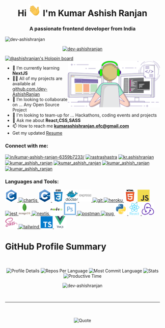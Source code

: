 <h1 align="center">Hi <img alt = gif src ="hand.gif" width= "40"/> I'm Kumar Ashish Ranjan</h1>
<h3 align="center">A passionate frontend developer from India</h3>
<p align="left"> <img src="https://komarev.com/ghpvc/?username=dev-ashishranjan&label=Profile%20views&color=0e75b6&style=flat" alt="dev-ashishranjan" /> </p>
<p align="center" width="100%"> <a href="https://github.com/ryo-ma/github-profile-trophy"><img src="https://github-profile-trophy.vercel.app/?username=dev-ashishranjan&margin-w=15&margin-h=5&theme=solarized&column=-1" alt="dev-ashishranjan" /></a> </p>

[![@ashishranjan's Holopin board](https://holopin.me/ashishranjan)](https://holopin.io/@ashishranjan)
<img width="300" align="right" alt="coder.gif" src="coder1.gif" />
- 🌱 I’m currently learning **NextJS**
- 👨‍💻 All of my projects are available at [github.com./dev-AshishRanjan](github.com./dev-AshishRanjan)
- 👯 I’m looking to collaborate on ... Any Open Source Project 
- 🤝 I'm looking to team-up for ... Hackathons, coding events and projects
- 💬 Ask me about **React,CSS,SASS**
- 📫 How to reach me **kumarashishranjan.ofc@gmail.com**
- Get my updated [Resume](https://drive.google.com/file/d/1ijBm1tlx0YSaLPrBFogB6jbGrg95DGEv/view?usp=share_link)

<h3 align="left">Connect with me:</h3>
<p align="left">
<a href="https://linkedin.com/in/kumar-ashish-ranjan-6359b7233/" target="blank"><img align="center" src="https://raw.githubusercontent.com/rahuldkjain/github-profile-readme-generator/master/src/images/icons/Social/linked-in-alt.svg" alt="in/kumar-ashish-ranjan-6359b7233/" height="30" width="40" /></a>
<a href="https://fb.com/rastrashastra" target="blank"><img align="center" src="https://raw.githubusercontent.com/rahuldkjain/github-profile-readme-generator/master/src/images/icons/Social/facebook.svg" alt="rastrashastra" height="30" width="40" /></a>
<a href="https://instagram.com/kr.ashishranjan" target="blank"><img align="center" src="https://raw.githubusercontent.com/rahuldkjain/github-profile-readme-generator/master/src/images/icons/Social/instagram.svg" alt="kr.ashishranjan" height="30" width="40" /></a>
<a href="https://www.leetcode.com/kumar_ashish_ranjan" target="blank"><img align="center" src="https://raw.githubusercontent.com/rahuldkjain/github-profile-readme-generator/master/src/images/icons/Social/leet-code.svg" alt="kumar_ashish_ranjan" height="30" width="40" /></a>
  <a href="https://www.npmjs.com/~dev-ashishranjan" target="blank"><img align="center" src="https://cdn.jsdelivr.net/npm/simple-icons@3.0.1/icons/npm.svg" alt="kumar_ashish_ranjan" height="30" width="40" /></a>
  <a href="https://addons.mozilla.org/en-GB/firefox/user/17796356/" target="blank"><img align="center" src="https://cdn.jsdelivr.net/npm/simple-icons@3.0.1/icons/mozilla.svg" alt="kumar_ashish_ranjan" height="30" width="40" /></a>
   <a href="https://codesandbox.io/u/dev-AshishRanjan" target="blank"><img align="center" src="https://cdn.jsdelivr.net/npm/simple-icons@3.0.1/icons/codesandbox.svg" alt="kumar_ashish_ranjan" height="30" width="40" /></a>
  
<!--   [<img src='https://cdn.jsdelivr.net/npm/simple-icons@3.0.1/icons/npm.svg' alt='npm' height='40'>](https://www.npmjs.com/~dev-ashishranjan)   -->
</p>

<h3 align="left">Languages and Tools:</h3>
<p align="left"> <a href="https://www.cprogramming.com/" target="_blank" rel="noreferrer"> <img src="https://raw.githubusercontent.com/devicons/devicon/master/icons/c/c-original.svg" alt="c" width="40" height="40"/> </a> <a href="https://www.chartjs.org" target="_blank" rel="noreferrer"> <img src="https://www.chartjs.org/media/logo-title.svg" alt="chartjs" width="40" height="40"/> </a> <a href="https://www.w3schools.com/cpp/" target="_blank" rel="noreferrer"> <img src="https://raw.githubusercontent.com/devicons/devicon/master/icons/cplusplus/cplusplus-original.svg" alt="cplusplus" width="40" height="40"/> </a> <a href="https://www.w3schools.com/css/" target="_blank" rel="noreferrer"> <img src="https://raw.githubusercontent.com/devicons/devicon/master/icons/css3/css3-original-wordmark.svg" alt="css3" width="40" height="40"/> </a> <a href="https://www.docker.com/" target="_blank" rel="noreferrer"> <img src="https://raw.githubusercontent.com/devicons/devicon/master/icons/docker/docker-original-wordmark.svg" alt="docker" width="40" height="40"/> </a> <a href="https://expressjs.com" target="_blank" rel="noreferrer"> <img src="https://raw.githubusercontent.com/devicons/devicon/master/icons/express/express-original-wordmark.svg" alt="express" width="40" height="40"/> </a> <a href="https://git-scm.com/" target="_blank" rel="noreferrer"> <img src="https://www.vectorlogo.zone/logos/git-scm/git-scm-icon.svg" alt="git" width="40" height="40"/> </a> <a href="https://heroku.com" target="_blank" rel="noreferrer"> <img src="https://www.vectorlogo.zone/logos/heroku/heroku-icon.svg" alt="heroku" width="40" height="40"/> </a> <a href="https://www.w3.org/html/" target="_blank" rel="noreferrer"> <img src="https://raw.githubusercontent.com/devicons/devicon/master/icons/html5/html5-original-wordmark.svg" alt="html5" width="40" height="40"/> </a> <a href="https://developer.mozilla.org/en-US/docs/Web/JavaScript" target="_blank" rel="noreferrer"> <img src="https://raw.githubusercontent.com/devicons/devicon/master/icons/javascript/javascript-original.svg" alt="javascript" width="40" height="40"/> </a> <a href="https://jestjs.io" target="_blank" rel="noreferrer"> <img src="https://www.vectorlogo.zone/logos/jestjsio/jestjsio-icon.svg" alt="jest" width="40" height="40"/> </a> <a href="https://www.mongodb.com/" target="_blank" rel="noreferrer"> <img src="https://raw.githubusercontent.com/devicons/devicon/master/icons/mongodb/mongodb-original-wordmark.svg" alt="mongodb" width="40" height="40"/> </a> <a href="https://nextjs.org/" target="_blank" rel="noreferrer"> <img src="https://cdn.worldvectorlogo.com/logos/nextjs-2.svg" alt="nextjs" width="40" height="40"/> </a> <a href="https://nodejs.org" target="_blank" rel="noreferrer"> <img src="https://raw.githubusercontent.com/devicons/devicon/master/icons/nodejs/nodejs-original-wordmark.svg" alt="nodejs" width="40" height="40"/> </a> <a href="https://www.photoshop.com/en" target="_blank" rel="noreferrer"> <img src="https://raw.githubusercontent.com/devicons/devicon/master/icons/photoshop/photoshop-line.svg" alt="photoshop" width="40" height="40"/> </a> <a href="https://postman.com" target="_blank" rel="noreferrer"> <img src="https://www.vectorlogo.zone/logos/getpostman/getpostman-icon.svg" alt="postman" width="40" height="40"/> </a> <a href="https://pugjs.org" target="_blank" rel="noreferrer"> <img src="https://cdn.worldvectorlogo.com/logos/pug.svg" alt="pug" width="40" height="40"/> </a> <a href="https://www.python.org" target="_blank" rel="noreferrer"> <img src="https://raw.githubusercontent.com/devicons/devicon/master/icons/python/python-original.svg" alt="python" width="40" height="40"/> </a> <a href="https://reactjs.org/" target="_blank" rel="noreferrer"> <img src="https://raw.githubusercontent.com/devicons/devicon/master/icons/react/react-original-wordmark.svg" alt="react" width="40" height="40"/> </a> <a href="https://redux.js.org" target="_blank" rel="noreferrer"> <img src="https://raw.githubusercontent.com/devicons/devicon/master/icons/redux/redux-original.svg" alt="redux" width="40" height="40"/> </a> <a href="https://sass-lang.com" target="_blank" rel="noreferrer"> <img src="https://raw.githubusercontent.com/devicons/devicon/master/icons/sass/sass-original.svg" alt="sass" width="40" height="40"/> </a> <a href="https://tailwindcss.com/" target="_blank" rel="noreferrer"> <img src="https://www.vectorlogo.zone/logos/tailwindcss/tailwindcss-icon.svg" alt="tailwind" width="40" height="40"/> </a> <a href="https://www.typescriptlang.org/" target="_blank" rel="noreferrer"> <img src="https://raw.githubusercontent.com/devicons/devicon/master/icons/typescript/typescript-original.svg" alt="typescript" width="40" height="40"/> </a> <a href="https://vuejs.org/" target="_blank" rel="noreferrer"> <img src="https://raw.githubusercontent.com/devicons/devicon/master/icons/vuejs/vuejs-original-wordmark.svg" alt="vuejs" width="40" height="40"/> </a> </p>

<!-- <p><img align="left" src="https://github-readme-stats.vercel.app/api/top-langs?username=dev-ashishranjan&show_icons=true&locale=en&layout=compact" alt="dev-ashishranjan" /></p>

<p>&nbsp;<img align="center" src="https://github-readme-stats.vercel.app/api?username=dev-ashishranjan&show_icons=true&locale=en" alt="dev-ashishranjan" /></p> -->


<!-- [![spotify-github-profile](https://spotify-github-profile.vercel.app/api/view?uid=31mmyqnhsqtejwkhogv77raqzfgu&cover_image=true&theme=default&show_offline=false&background_color=554444&bar_color=53b14f&bar_color_cover=false)](https://spotify-github-profile.vercel.app/api/view?uid=31mmyqnhsqtejwkhogv77raqzfgu&redirect=true) -->

# GitHub Profile Summary
<br>
<br>
<div align="center">
  <img src="http://github-profile-summary-cards.vercel.app/api/cards/profile-details?username=dev-AshishRanjan&theme=vue" alt="Profile Details" />
  <img src="http://github-profile-summary-cards.vercel.app/api/cards/repos-per-language?username=dev-AshishRanjan&theme=vue" alt="Repos Per Language" />
  <img src="http://github-profile-summary-cards.vercel.app/api/cards/most-commit-language?username=dev-AshishRanjan&theme=vue" alt="Most Commit Language" />
  <img src="http://github-profile-summary-cards.vercel.app/api/cards/stats?username=dev-AshishRanjan&theme=vue" alt="Stats" />
  <img src="http://github-profile-summary-cards.vercel.app/api/cards/productive-time?username=dev-AshishRanjan&theme=vue&utcOffset=+5.30" alt="Productive Time" />
  <p><img src="https://github-readme-streak-stats.herokuapp.com/?user=dev-ashishranjan&theme=vue" alt="dev-ashishranjan" /></p>
  <br>
</div>

----
<br>
<br>
<div align="center">
    <img align="center" src="https://quotes-github-readme.vercel.app/api?type=horizontal&theme=radical" alt="Quote" />
</div>
<br>


<!--   ![](http://github-profile-summary-cards.vercel.app/api/cards/profile-details?username=dev-AshishRanjan&theme=transparent)
  ![](http://github-profile-summary-cards.vercel.app/api/cards/repos-per-language?username=dev-AshishRanjan&theme=transparent)
  ![](http://github-profile-summary-cards.vercel.app/api/cards/most-commit-language?username=dev-AshishRanjan&theme=transparent)
  ![](http://github-profile-summary-cards.vercel.app/api/cards/stats?username=dev-AshishRanjan&theme=transparent)
  ![](http://github-profile-summary-cards.vercel.app/api/cards/productive-time?username=dev-AshishRanjan&theme=transparent) -->

<!-- ![](https://quotes-github-readme.vercel.app/api?type=vertical&theme=radical) -->

<!-- <img width="300" align="center" alt="giphy.gif" src="giphy.gif" /> -->
<!-- ![dev-AshishRanjan's GitHub | Topics](https://stats.quine.sh/dev-AshishRanjan/topics-over-time?theme=light) -->

